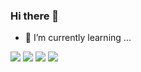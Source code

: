 ### Hi there 👋


- 🌱 I’m currently learning ...
<img src="https://img.shields.io/badge/github-181717?style=flat-square&logo=Github&logoColor=white"/>
<img src="https://img.shields.io/badge/python-3776AB?style=flat-square&logo=python&logoColor=white"/>
<img src="https://img.shields.io/badge/mysql-4479A1?style=flat-square&logo=mysql&logoColor=white"/>
<img src="https://img.shields.io/badge/rstudio-75AADB?style=flat-square&logo=rstudio&logoColor=white"/>



